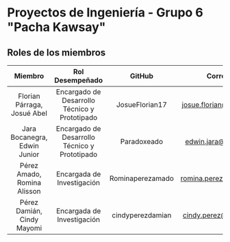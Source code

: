 # Proyectos de Ingeniería - Grupo 6 "Pacha Kawsay"

## Roles de los miembros
| Miembro | Rol Desempeñado | GitHub | Correo |
| :------------: | :------------: | :------------: | :------------: |
| Florian Párraga, Josué Abel | Encargado de Desarrollo Técnico y Prototipado | JosueFlorian17 | josue.florian@upch.pe |
| Jara Bocanegra, Edwin Junior | Encargado de Desarrollo Técnico y Prototipado | Paradoxeado | edwin.jara@upch.pe |
| Pérez Amado, Romina Alisson | Encargada de Investigación | Rominaperezamado | romina.perez@upch.pe |
| Pérez Damián, Cindy Mayomi | Encargada de Investigación | cindyperezdamian | cindy.perez@upch.pe |
